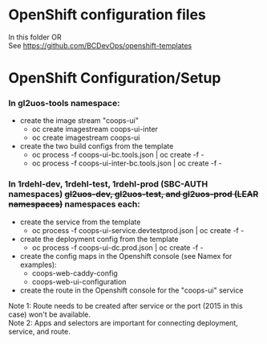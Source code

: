 
# OpenShift configuration files  
  
In this folder OR  
See https://github.com/BCDevOps/openshift-templates  
  
# OpenShift Configuration/Setup  
  
### In gl2uos-tools namespace:  
- create the image stream "coops-ui"  
  - oc create imagestream coops-ui-inter  
  - oc create imagestream coops-ui  
- create the two build configs from the template  
  - oc process -f coops-ui-bc.tools.json | oc create -f -  
  - oc process -f coops-ui-inter-bc.tools.json | oc create -f -  
  
### In 1rdehl-dev, 1rdehl-test, 1rdehl-prod (SBC-AUTH namespaces) ~~gl2uos-dev, gl2uos-test, and gl2uos-prod (LEAR namespaces)~~ namespaces each:
- create the service from the template  
  - oc process -f coops-ui-service.devtestprod.json | oc create -f -  
- create the deployment config from the template  
  - oc process -f coops-ui-dc.prod.json | oc create -f -  
- create the config maps in the Openshift console (see Namex for examples):  
  - coops-web-caddy-config
  - coops-web-ui-configuration
- create the route in the Openshift console for the "coops-ui" service  
  
Note 1: Route needs to be created after service or the port (2015 in this case) won't be available.  
Note 2: Apps and selectors are important for connecting deployment, service, and route.
